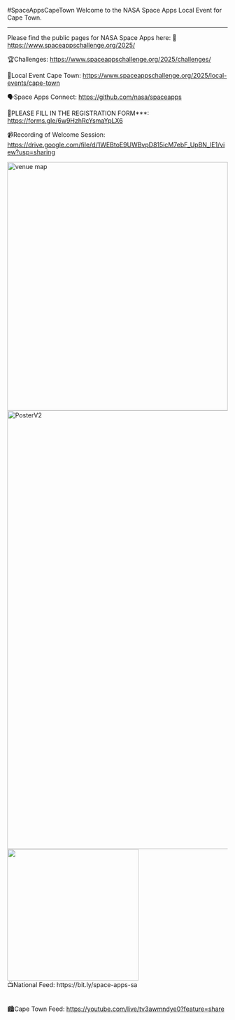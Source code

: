 #SpaceAppsCapeTown
Welcome to the NASA Space Apps Local Event for Cape Town. 
__________________________________________________________________________________________
Please find the public pages for NASA Space Apps here:
🚀https://www.spaceappschallenge.org/2025/

🏆Challenges: https://www.spaceappschallenge.org/2025/challenges/

🚠Local Event Cape Town: https://www.spaceappschallenge.org/2025/local-events/cape-town

🗣️Space Apps Connect: https://github.com/nasa/spaceapps 

📄PLEASE FILL IN THE REGISTRATION FORM***: https://forms.gle/6w9HzhRcYsmaYpLX6

📹Recording of Welcome Session: https://drive.google.com/file/d/1WEBtoE9UWBvpD815icM7ebF_UpBN_lE1/view?usp=sharing

<img width="100%" height="567" alt="venue map" src="https://github.com/user-attachments/assets/c1470949-2819-4fac-beda-5b5c44d60fe0" />

<img width="712" height="1000" alt="PosterV2" src="https://github.com/user-attachments/assets/f74d7098-0a17-474c-974c-34b1c397423b" />

<img width="300" src="https://github.com/user-attachments/assets/bfec37bf-f377-43a3-813b-5ee0af4509a0"/>
</br>📺National Feed: https://bit.ly/space-apps-sa 

</br>🏙️Cape Town Feed: https://youtube.com/live/tv3awmndye0?feature=share

